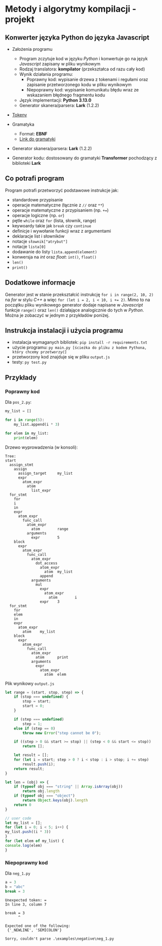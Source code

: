 # Metody i algorytmy kompilacji - projekt

## Konwerter języka Python do języka Javascript

- Założenia programu
  - Program zczytuje kod w języku *Python* i konwertuje go na język *Javascript* zapisany w pliku wynikowym
  - Rodzaj translatora: **kompilator** (przekształca od razu cały kod)
  - Wynik działania programu:
    - Poprawny kod: wypisanie drzewa z tokenami i regułami oraz zapisanie przetworzonego kodu w pliku wynikowym
    - Niepoprawny kod: wypisanie komunikatu błędu wraz ze wskazaniem błędnego fragmentu kodu
  - Język implementacji: **Python 3.13.0**
  - Generator skanera/parsera: **Lark** (1.2.2)

- [Tokeny](https://github.com/Codefident/metody_kompilacji_projekt/blob/main/tokens.md)
- Gramatyka
  - Format: **EBNF**
  - [Link do gramatyki](https://github.com/Codefident/metody_kompilacji_projekt/blob/main/python_grammar.lark)

- Generator skanera/parsera: **Lark** (1.2.2)

- Generator kodu: dostosowany do gramatyki **Transformer** pochodzący z biblioteki **Lark**

## Co potrafi program

Program potrafi przetworzyć podstawowe instrukcje jak:

- standardowe przypisanie
- operacje matematyczne (łącznie z `//` oraz `**`)
- operacje matematyczne z przypisaniem (np. `+=`)
- operacje logiczne (np. `or`)
- pętle `while` oraz `for` (lista, słownik, range)
- keywoardy takie jak `break` czy `continue`
- definicje i wywołanie funkcji wraz z argumentami
- deklaracje list i słowników
- notacje `słownik["atrybut"]`
- notacje `lista[0]`
- dodawanie do listy `lista.append(element)`
- konwersja na *int* oraz *float*: `int()`, `float()`
- `len()`
- `print()`

## Dodatkowe informacje

Generator jest w stanie przekształcić instrukcję `for i in range(2, 10, 2)` na *for* w stylu *C++* a więc `for (let i = 2, i < 10, i += 2)`. Mimo to na początku pliku wynikowego generator dodaje napisane w *Javascript* funkcje `range()` oraz `len()` działające analogicznie do tych w *Python*. Można je zobaczyć w jednym z przykładów poniżej.

## Instrukcja instalacji i użycia programu

- instalacja wymaganych bibliotek: `pip install -r requirements.txt`
- użycie programu: `py main.py [ścieżka do pliku z kodem Pythona, który chcemy przetworzyć]`
- przetworzony kod znajduje się w pliku `output.js`
- testy: `py test.py`

## Przykłady

### Poprawny kod

Dla `pos_2.py`:

```python
my_list = []

for i in range(5):
    my_list.append(i * 3)

for elem in my_list:
    print(elem)
```

Drzewo wyprowadzenia (w konsoli):

```console
Tree:
start
  assign_stmt
    assign
      assign_target     my_list
      expr
        atom_expr
          atom
            list_expr
  for_stmt
    for
    i
    in
    expr
      atom_expr
        func_call
          atom_expr
            atom        range
          arguments
            expr        5
    block
      expr
        atom_expr
          func_call
            atom_expr
              dot_access
                atom_expr
                  atom  my_list
                append
            arguments
              mul
                expr
                  atom_expr
                    atom        i
                expr    3
  for_stmt
    for
    elem
    in
    expr
      atom_expr
        atom    my_list
    block
      expr
        atom_expr
          func_call
            atom_expr
              atom      print
            arguments
              expr
                atom_expr
                  atom  elem
```

Plik wynikowy `output.js`

```js
let range = (start, stop, step) => {
    if (stop === undefined) {
        stop = start;
        start = 0;
    }

    if (step === undefined)
        step = 1;
    else if (step == 0)
        throw new Error("step cannot be 0");

    if ((step > 0 && start >= stop) || (step < 0 && start <= stop))
        return [];

    let result = [];
    for (let i = start; step > 0 ? i < stop : i > stop; i += step)
        result.push(i);
    return result;
}

let len = (obj) => {
    if (typeof obj === "string" || Array.isArray(obj))
        return obj.length
    if (typeof obj === "object")
        return Object.keys(obj).length
    return 0
}

// user code
let my_list = [];
for (let i = 0; i < 5; i++) {
my_list.push((i * 3))
}
for (let elem of my_list) {
console.log(elem)
}
```

### Niepoprawny kod

Dla `neg_1.py`

```py
a = 3
b = "abc"
break = 3
```

```console
Unexpected token: =
In line 3, column 7

break = 3
      ^

Expected one of the following:
 {'_NEWLINE', 'SEMICOLON'} 

Sorry, couldn't parse .\examples\negative\neg_1.py
```
